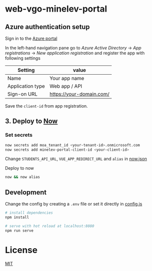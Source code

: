 # web-vgo-minelev-portal

## Azure authentication setup

Sign in to the [Azure portal](https://portal.azure.com/)

In the left-hand navigation pane go to *Azure Active Directory* -> *App registrations* -> *New application registration* and register the app with following settings

| Setting | value |
| ------- | ----- |
| Name    | Your app name |
| Application type | Web app / API |
| Sign-on URL | https://your-domain.com/ |

Save the `client-id` from app registration.

## 3. Deploy to [Now](https://zeit.co/now)

### Set secrets

```sh
now secrets add moa_tenant_id <your-tenant-id>.onmicrosoft.com
now secrets add minelev-portal-client-id <your-client-id>
```

Change `STUDENTS_API_URL`, `VUE_APP_REDIRECT_URL` and `alias` in [now.json](now.json)

Deploy to now
```sh
now && now alias
```

## Development

Change the config by creating a `.env` file or set it directly in [config.js](config.js)

``` bash
# install dependencies
npm install

# serve with hot reload at localhost:8080
npm run serve
```

# License

[MIT](LICENSE)
